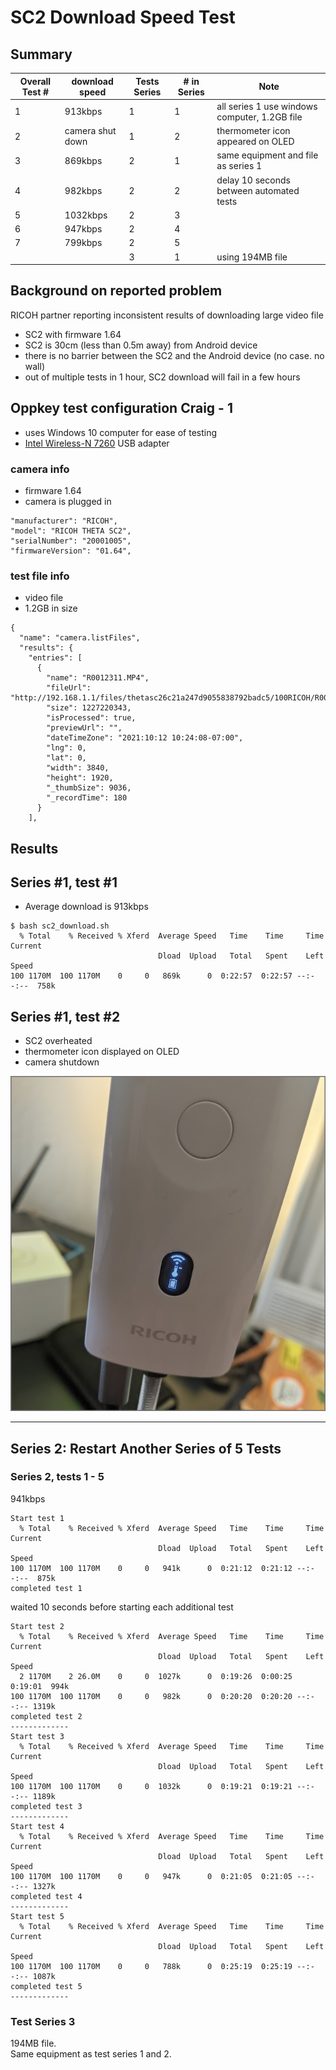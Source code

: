 # SC2 Download Speed Test

## Summary


| Overall Test # | download speed | Tests Series | # in Series | Note |
| --------- | ----------- | ------- | --------- | ---------|
| 1 | 913kbps | 1 | 1 | all series 1 use windows computer, 1.2GB file |
| 2 | camera shut down | 1 | 2 | thermometer icon appeared on OLED |
| 3 | 869kbps | 2 | 1 | same equipment and file as series 1 |
| 4 | 982kbps | 2 | 2 | delay 10 seconds between automated tests |
| 5 | 1032kbps | 2 | 3 | |
| 6 | 947kbps | 2 | 4 | |
| 7 | 799kbps | 2 | 5 | |
|   |         | 3 | 1 | using 194MB file |


## Background on reported problem

RICOH partner reporting inconsistent results of downloading
large video file

* SC2 with firmware 1.64
* SC2 is 30cm (less than 0.5m away) from Android device
* there is no barrier between the SC2 and the Android device (no case. no wall)
* out of multiple tests in 1 hour, SC2 download will fail in a few hours

## Oppkey test configuration Craig - 1

* uses Windows 10 computer for ease of testing
* [Intel Wireless-N 7260](https://ark.intel.com/content/www/us/en/ark/products/75174/intel-wirelessn-7260.html) USB adapter

### camera info

* firmware 1.64
* camera is plugged in

```
"manufacturer": "RICOH",
"model": "RICOH THETA SC2",
"serialNumber": "20001005",
"firmwareVersion": "01.64",
```

### test file info

* video file
* 1.2GB in size


```
{
  "name": "camera.listFiles",
  "results": {
    "entries": [
      {
        "name": "R0012311.MP4",
        "fileUrl": "http://192.168.1.1/files/thetasc26c21a247d9055838792badc5/100RICOH/R0012311.MP4",
        "size": 1227220343,
        "isProcessed": true,
        "previewUrl": "",
        "dateTimeZone": "2021:10:12 10:24:08-07:00",
        "lng": 0,
        "lat": 0,
        "width": 3840,
        "height": 1920,
        "_thumbSize": 9036,
        "_recordTime": 180
      }
    ],
```

## Results


## Series #1, test #1

* Average download is 913kbps

```
$ bash sc2_download.sh
  % Total    % Received % Xferd  Average Speed   Time    Time     Time  Current
                                 Dload  Upload   Total   Spent    Left  Speed
100 1170M  100 1170M    0     0   869k      0  0:22:57  0:22:57 --:--:--  758k
```

## Series #1, test #2

* SC2 overheated
* thermometer icon displayed on OLED
* camera shutdown

![thermometer](docs/images/sc2_overheat_oct_10.png)

---

## Series 2: Restart Another Series of 5 Tests

### Series 2, tests 1 - 5

941kbps

```
Start test 1
  % Total    % Received % Xferd  Average Speed   Time    Time     Time  Current
                                 Dload  Upload   Total   Spent    Left  Speed
100 1170M  100 1170M    0     0   941k      0  0:21:12  0:21:12 --:--:--  875k
completed test 1
```

waited 10 seconds before starting each additional test

```
Start test 2
  % Total    % Received % Xferd  Average Speed   Time    Time     Time  Current
                                 Dload  Upload   Total   Spent    Left  Speed
  2 1170M    2 26.0M    0     0  1027k      0  0:19:26  0:00:25  0:19:01  994k
100 1170M  100 1170M    0     0   982k      0  0:20:20  0:20:20 --:--:-- 1319k
completed test 2
-------------
Start test 3
  % Total    % Received % Xferd  Average Speed   Time    Time     Time  Current
                                 Dload  Upload   Total   Spent    Left  Speed
100 1170M  100 1170M    0     0  1032k      0  0:19:21  0:19:21 --:--:-- 1189k
completed test 3
-------------
Start test 4
  % Total    % Received % Xferd  Average Speed   Time    Time     Time  Current
                                 Dload  Upload   Total   Spent    Left  Speed
100 1170M  100 1170M    0     0   947k      0  0:21:05  0:21:05 --:--:-- 1327k
completed test 4
-------------
Start test 5
  % Total    % Received % Xferd  Average Speed   Time    Time     Time  Current
                                 Dload  Upload   Total   Spent    Left  Speed
100 1170M  100 1170M    0     0   788k      0  0:25:19  0:25:19 --:--:-- 1087k
completed test 5
-------------
```

### Test Series 3

194MB file.  
Same equipment as test series 1 and 2.

